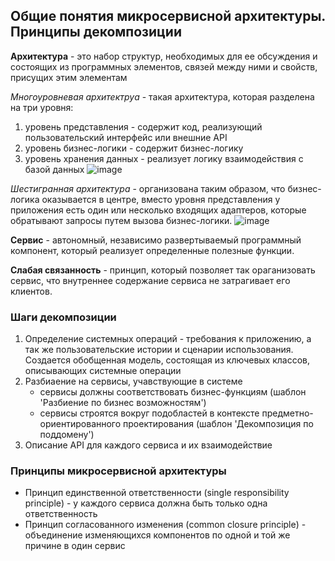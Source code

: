 ## Общие понятия микросервисной архитектуры. Принципы декомпозиции

**Архитектура** - это набор структур, необходимых для ее обсуждения и состоящих из программных элементов, связей между ними и свойств, присущих этим элементам 

*Многоуровневая архитектруа* - такая архитектура, которая разделена на три уровня: 
1. уровень представления - содержит код, реализующий пользовательский интерфейс или внешние API
2. уровень бизнес-логики - содержит бизнес-логику
3. уровень хранения данных - реализует логику взаимодействия с базой данных
![image](https://github.com/sxexesx/learn-backend/assets/23579498/a08d9a61-7a3a-40c0-9780-933265076c57)

*Шестигранная архитектура* - организована таким образом, что бизнес-логика оказывается в центре, вместо уровня представления
у приложения есть один или несколько входящих адаптеров, которые обратывают запросы путем вызова бизнес-логики.
![image](https://github.com/sxexesx/learn-backend/assets/23579498/86cc59ad-126d-466f-adfb-0e3dcd9cd9c7)


**Сервис** - автономный, независимо развертываемый программный компонент, который реализует определенные полезные функции.

**Слабая связанность** - принцип, который позволяет так ораганизовать сервис, что внутреннее содержание сервиса не затрагивает его клиентов.

### Шаги декомпозиции
1. Определение системных операций - требования к приложению, а так же пользовательские истории и сценарии использования.
  Создается обобщенная модель, состоящая из ключевых классов, описывающих системные операции
2. Разбиаение на сервисы, учавствующие в системе
   - сервисы должны соответствовать бизнес-функциям (шаблон 'Разбиение по бизнес возможностям')
   - сервисы строятся вокруг подобластей в контексте предметно-ориентированного проектирования (шаблон 'Декомпозиция по поддомену')
3. Описание API для каждого сервиса и их взаимодействие

### Принципы микросервисной архитектуры
* Принцип единственной ответственности (single responsibility principle) - у каждого сервиса должна быть только одна ответственность
* Принцип согласованного изменения (common closure principle) - объединение изменяющихся компонентов по одной и той же причине в один сервис
